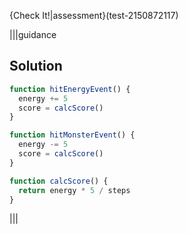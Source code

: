 
{Check It!|assessment}(test-2150872117)

|||guidance
## Solution

```javascript
function hitEnergyEvent() {
  energy += 5
  score = calcScore()
}

function hitMonsterEvent() {
  energy -= 5
  score = calcScore()  
}

function calcScore() {
  return energy * 5 / steps
}
```
|||
